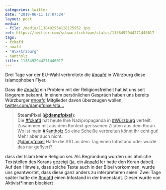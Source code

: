 ```yaml
---
categories: twitter
date: '2019-06-11 17:07:24'
layout: post
media:
- file: /media/1138492954128125952.jpg
ref: https://twitter.com/schwarzlichtwue/status/1138492944271446017
tags:
- fckafd
- noafd
- "W\xFCrzburg"
- Kantholz
title: 1138492944271446017
---
```

Drei Tage vor der EU-Wahl verbreitete die [#noafd](/t/noafd) in Würzburg diese islamophoben Flyer.

Dass die [#noafd](/t/noafd) ein Problem mit der Religionsfreiheit hat ist uns seit längerem bekannt. In einem persönlichen Gespräch haben uns bereits Würzburger [#noafd](/t/noafd) Mitglieder davon überzeugen wollen, [twitter.com/dampfpixel/sta…](https://twitter.com/dampfpixel/status/1131581851083124741) 
> <b>SteamPixel ([@dampfpixel](https://twitter.com/dampfpixel)):</b>  
>Die [#fckafd](/t/fckafd) hat heute Ihre Nazipropaganda in [#Würzburg](/t/würzburg) verteilt. Zusammen mit aus dem Kontext gerissenen Zitaten aus dem Koran. Wo ist mein [#Kantholz](/t/kantholz)  So eine Scheiße verbreiten könnt ihr echt gut! Mehr aber auch nicht.    
>[@dampfpixel](https://twitter.com/dampfpixel) Hatte die AfD an dem Tag einen Infostand oder wurde das nur geflyert?   


dass der Islam keine Religion sei. Als Begründung wurden uns ähnliche Textstellen des Korans gezeigt (ja, ein [#noafd](/t/noafd) ler hatte den Koran dabei). Auf den Hinweis, dass solche Texte auch in der Bibel vorkommen, wurde uns geantwortet, dass diese ganz anders zu interpretieren seien. 
Zwei Tage später hatte die [#noafd](/t/noafd) einen Infostand in der Innenstadt. Dieser wurde von Aktivist\*innen blockiert  